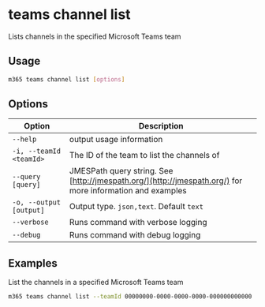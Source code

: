 # teams channel list

Lists channels in the specified Microsoft Teams team

## Usage

```sh
m365 teams channel list [options]
```

## Options

Option|Description
------|-----------
`--help`| output usage information
`-i, --teamId <teamId>`|The ID of the team to list the channels of
`--query [query]`|JMESPath query string. See [http://jmespath.org/](http://jmespath.org/) for more information and examples
`-o, --output [output]`|Output type. `json,text`. Default `text`
`--verbose`|Runs command with verbose logging
`--debug`|Runs command with debug logging

## Examples
  
List the channels in a specified Microsoft Teams team

```sh
m365 teams channel list --teamId 00000000-0000-0000-0000-000000000000
```